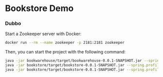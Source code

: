 # Bookstore Demo

### Dubbo

Start a Zookeeper server with Docker:

```bash
docker run --rm --name zookeeper -p 2181:2181 zookeeper
```

Then, you can start the project with the following command:

```bash
java -jar bookwarehouse/target/bookwarehouse-0.0.1-SNAPSHOT.jar --spring.profiles.active=dubbo,dev
java -jar bookstore/target/bookstore-0.0.1-SNAPSHOT.jar --spring.profiles.active=dubbo,dev
java -jar bookstore/target/bookstore-0.0.1-SNAPSHOT.jar --spring.profiles.active=dubbo,dev
```
